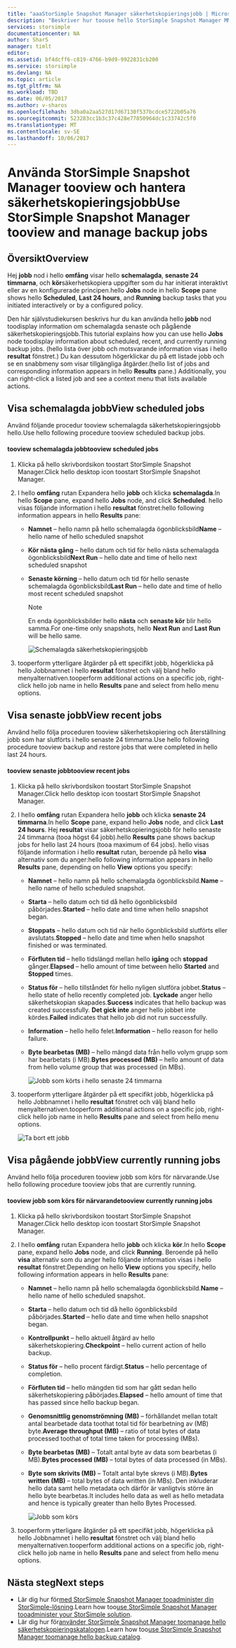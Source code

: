 ```yaml
---
title: "aaaStorSimple Snapshot Manager säkerhetskopieringsjobb | Microsoft Docs"
description: "Beskriver hur toouse hello StorSimple Snapshot Manager MMC snapin-modulen tooview och hantera schemalagda pågående och slutförda säkerhetskopieringsjobb."
services: storsimple
documentationcenter: NA
author: SharS
manager: timlt
editor: 
ms.assetid: bf4dcff6-c819-4766-b9d9-9922831cb200
ms.service: storsimple
ms.devlang: NA
ms.topic: article
ms.tgt_pltfrm: NA
ms.workload: TBD
ms.date: 06/05/2017
ms.author: v-sharos
ms.openlocfilehash: 3dba0a2aa527d17d67130f537bcdce5722b05a76
ms.sourcegitcommit: 523283cc1b3c37c428e77850964dc1c33742c5f0
ms.translationtype: MT
ms.contentlocale: sv-SE
ms.lasthandoff: 10/06/2017
---
```

# <a name="use-storsimple-snapshot-manager-tooview-and-manage-backup-jobs"></a><span data-ttu-id="dd2a7-103">Använda StorSimple Snapshot Manager tooview och hantera säkerhetskopieringsjobb</span><span class="sxs-lookup"><span data-stu-id="dd2a7-103">Use StorSimple Snapshot Manager tooview and manage backup jobs</span></span>

## <a name="overview"></a><span data-ttu-id="dd2a7-104">Översikt</span><span class="sxs-lookup"><span data-stu-id="dd2a7-104">Overview</span></span>
<span data-ttu-id="dd2a7-105">Hej **jobb** nod i hello **omfång** visar hello **schemalagda**, **senaste 24 timmarna**, och **kör**säkerhetskopiera uppgifter som du har initierat interaktivt eller av en konfigurerade principen.</span><span class="sxs-lookup"><span data-stu-id="dd2a7-105">hello **Jobs** node in hello **Scope** pane shows hello **Scheduled**, **Last 24 hours**, and **Running** backup tasks that you initiated interactively or by a configured policy.</span></span> 

<span data-ttu-id="dd2a7-106">Den här självstudiekursen beskrivs hur du kan använda hello **jobb** nod toodisplay information om schemalagda senaste och pågående säkerhetskopieringsjobb.</span><span class="sxs-lookup"><span data-stu-id="dd2a7-106">This tutorial explains how you can use hello **Jobs** node toodisplay information about scheduled, recent, and currently running backup jobs.</span></span> <span data-ttu-id="dd2a7-107">(hello lista över jobb och motsvarande information visas i hello **resultat** fönstret.) Du kan dessutom högerklickar du på ett listade jobb och se en snabbmeny som visar tillgängliga åtgärder.</span><span class="sxs-lookup"><span data-stu-id="dd2a7-107">(hello list of jobs and corresponding information appears in hello **Results** pane.) Additionally, you can right-click a listed job and see a context menu that lists available actions.</span></span>

## <a name="view-scheduled-jobs"></a><span data-ttu-id="dd2a7-108">Visa schemalagda jobb</span><span class="sxs-lookup"><span data-stu-id="dd2a7-108">View scheduled jobs</span></span>
<span data-ttu-id="dd2a7-109">Använd följande procedur tooview schemalagda säkerhetskopieringsjobb hello.</span><span class="sxs-lookup"><span data-stu-id="dd2a7-109">Use hello following procedure tooview scheduled backup jobs.</span></span>

#### <a name="tooview-scheduled-jobs"></a><span data-ttu-id="dd2a7-110">tooview schemalagda jobb</span><span class="sxs-lookup"><span data-stu-id="dd2a7-110">tooview scheduled jobs</span></span>
1. <span data-ttu-id="dd2a7-111">Klicka på hello skrivbordsikon toostart StorSimple Snapshot Manager.</span><span class="sxs-lookup"><span data-stu-id="dd2a7-111">Click hello desktop icon toostart StorSimple Snapshot Manager.</span></span> 
2. <span data-ttu-id="dd2a7-112">I hello **omfång** rutan Expandera hello **jobb** och klicka **schemalagda**.</span><span class="sxs-lookup"><span data-stu-id="dd2a7-112">In hello **Scope** pane, expand hello **Jobs** node, and click **Scheduled**.</span></span> <span data-ttu-id="dd2a7-113">hello visas följande information i hello **resultat** fönstret:</span><span class="sxs-lookup"><span data-stu-id="dd2a7-113">hello following information appears in hello **Results** pane:</span></span>
   
   * <span data-ttu-id="dd2a7-114">**Namnet** – hello namn på hello schemalagda ögonblicksbild</span><span class="sxs-lookup"><span data-stu-id="dd2a7-114">**Name** – hello name of hello scheduled snapshot</span></span>
   * <span data-ttu-id="dd2a7-115">**Kör nästa gång** – hello datum och tid för hello nästa schemalagda ögonblicksbild</span><span class="sxs-lookup"><span data-stu-id="dd2a7-115">**Next Run** – hello date and time of hello next scheduled snapshot</span></span>
   * <span data-ttu-id="dd2a7-116">**Senaste körning** – hello datum och tid för hello senaste schemalagda ögonblicksbild</span><span class="sxs-lookup"><span data-stu-id="dd2a7-116">**Last Run** – hello date and time of hello most recent scheduled snapshot</span></span>
     
     > [!NOTE]
     > <span data-ttu-id="dd2a7-117">En enda ögonblicksbilder hello **nästa** och **senaste kör** blir hello samma.</span><span class="sxs-lookup"><span data-stu-id="dd2a7-117">For one-time only snapshots, hello **Next Run** and **Last Run** will be hello same.</span></span>
     
     ![Schemalagda säkerhetskopieringsjobb](./media/storsimple-snapshot-manager-manage-backup-jobs/HCS_SSM_Jobs_scheduled.png) 
3. <span data-ttu-id="dd2a7-119">tooperform ytterligare åtgärder på ett specifikt jobb, högerklicka på hello Jobbnamnet i hello **resultat** fönstret och välj bland hello menyalternativen.</span><span class="sxs-lookup"><span data-stu-id="dd2a7-119">tooperform additional actions on a specific job, right-click hello job name in hello **Results** pane and select from hello menu options.</span></span>

## <a name="view-recent-jobs"></a><span data-ttu-id="dd2a7-120">Visa senaste jobb</span><span class="sxs-lookup"><span data-stu-id="dd2a7-120">View recent jobs</span></span>
<span data-ttu-id="dd2a7-121">Använd hello följa proceduren tooview säkerhetskopiering och återställning jobb som har slutförts i hello senaste 24 timmarna.</span><span class="sxs-lookup"><span data-stu-id="dd2a7-121">Use hello following procedure tooview backup and restore jobs that were completed in hello last 24 hours.</span></span>

#### <a name="tooview-recent-jobs"></a><span data-ttu-id="dd2a7-122">tooview senaste jobb</span><span class="sxs-lookup"><span data-stu-id="dd2a7-122">tooview recent jobs</span></span>
1. <span data-ttu-id="dd2a7-123">Klicka på hello skrivbordsikon toostart StorSimple Snapshot Manager.</span><span class="sxs-lookup"><span data-stu-id="dd2a7-123">Click hello desktop icon toostart StorSimple Snapshot Manager.</span></span>
2. <span data-ttu-id="dd2a7-124">I hello **omfång** rutan Expandera hello **jobb** och klicka **senaste 24 timmarna**.</span><span class="sxs-lookup"><span data-stu-id="dd2a7-124">In hello **Scope** pane, expand hello **Jobs** node, and click **Last 24 hours**.</span></span> <span data-ttu-id="dd2a7-125">Hej **resultat** visar säkerhetskopieringsjobb för hello senaste 24 timmarna (tooa högst 64 jobb).</span><span class="sxs-lookup"><span data-stu-id="dd2a7-125">hello **Results** pane shows backup jobs for hello last 24 hours (tooa maximum of 64 jobs).</span></span> <span data-ttu-id="dd2a7-126">hello visas följande information i hello **resultat** rutan, beroende på hello **visa** alternativ som du anger:</span><span class="sxs-lookup"><span data-stu-id="dd2a7-126">hello following information appears in hello **Results** pane, depending on hello **View** options you specify:</span></span>
   
   * <span data-ttu-id="dd2a7-127">**Namnet** – hello namn på hello schemalagda ögonblicksbild.</span><span class="sxs-lookup"><span data-stu-id="dd2a7-127">**Name** – hello name of hello scheduled snapshot.</span></span>
   * <span data-ttu-id="dd2a7-128">**Starta** – hello datum och tid då hello ögonblicksbild påbörjades.</span><span class="sxs-lookup"><span data-stu-id="dd2a7-128">**Started** – hello date and time when hello snapshot began.</span></span>
   * <span data-ttu-id="dd2a7-129">**Stoppats** – hello datum och tid när hello ögonblicksbild slutförts eller avslutats.</span><span class="sxs-lookup"><span data-stu-id="dd2a7-129">**Stopped** – hello date and time when hello snapshot finished or was terminated.</span></span>
   * <span data-ttu-id="dd2a7-130">**Förfluten tid** – hello tidslängd mellan hello **igång** och **stoppad** gånger.</span><span class="sxs-lookup"><span data-stu-id="dd2a7-130">**Elapsed** – hello amount of time between hello **Started** and **Stopped** times.</span></span>
   * <span data-ttu-id="dd2a7-131">**Status för** – hello tillståndet för hello nyligen slutföra jobbet.</span><span class="sxs-lookup"><span data-stu-id="dd2a7-131">**Status** – hello state of hello recently completed job.</span></span> <span data-ttu-id="dd2a7-132">**Lyckade** anger hello säkerhetskopian skapades.</span><span class="sxs-lookup"><span data-stu-id="dd2a7-132">**Success** indicates that hello backup was created successfully.</span></span> <span data-ttu-id="dd2a7-133">**Det gick inte** anger hello jobbet inte kördes.</span><span class="sxs-lookup"><span data-stu-id="dd2a7-133">**Failed** indicates that hello job did not run successfully.</span></span>
   * <span data-ttu-id="dd2a7-134">**Information** – hello hello felet.</span><span class="sxs-lookup"><span data-stu-id="dd2a7-134">**Information** – hello reason for hello failure.</span></span>
   * <span data-ttu-id="dd2a7-135">**Byte bearbetas (MB)** – hello mängd data från hello volym grupp som har bearbetats (i MB).</span><span class="sxs-lookup"><span data-stu-id="dd2a7-135">**Bytes processed (MB)** – hello amount of data from hello volume group that was processed (in MBs).</span></span> 
     
     ![Jobb som körts i hello senaste 24 timmarna](./media/storsimple-snapshot-manager-manage-backup-jobs/HCS_SSM_Jobs_Last_24_hours.png) 
3. <span data-ttu-id="dd2a7-137">tooperform ytterligare åtgärder på ett specifikt jobb, högerklicka på hello Jobbnamnet i hello **resultat** fönstret och välj bland hello menyalternativen.</span><span class="sxs-lookup"><span data-stu-id="dd2a7-137">tooperform additional actions on a specific job, right-click hello job name in hello **Results** pane and select from hello menu options.</span></span>
   
    ![Ta bort ett jobb](./media/storsimple-snapshot-manager-manage-backup-catalog/HCS_SSM_Delete_backup.png)

## <a name="view-currently-running-jobs"></a><span data-ttu-id="dd2a7-139">Visa pågående jobb</span><span class="sxs-lookup"><span data-stu-id="dd2a7-139">View currently running jobs</span></span>
<span data-ttu-id="dd2a7-140">Använd hello följa proceduren tooview jobb som körs för närvarande.</span><span class="sxs-lookup"><span data-stu-id="dd2a7-140">Use hello following procedure tooview jobs that are currently running.</span></span>

#### <a name="tooview-currently-running-jobs"></a><span data-ttu-id="dd2a7-141">tooview jobb som körs för närvarande</span><span class="sxs-lookup"><span data-stu-id="dd2a7-141">tooview currently running jobs</span></span>
1. <span data-ttu-id="dd2a7-142">Klicka på hello skrivbordsikon toostart StorSimple Snapshot Manager.</span><span class="sxs-lookup"><span data-stu-id="dd2a7-142">Click hello desktop icon toostart StorSimple Snapshot Manager.</span></span>
2. <span data-ttu-id="dd2a7-143">I hello **omfång** rutan Expandera hello **jobb** och klicka **kör**.</span><span class="sxs-lookup"><span data-stu-id="dd2a7-143">In hello **Scope** pane, expand hello **Jobs** node, and click **Running**.</span></span> <span data-ttu-id="dd2a7-144">Beroende på hello **visa** alternativ som du anger hello följande information visas i hello **resultat** fönstret:</span><span class="sxs-lookup"><span data-stu-id="dd2a7-144">Depending on hello **View** options you specify, hello following information appears in hello **Results** pane:</span></span>
   
   * <span data-ttu-id="dd2a7-145">**Namnet** – hello namn på hello schemalagda ögonblicksbild.</span><span class="sxs-lookup"><span data-stu-id="dd2a7-145">**Name** – hello name of hello scheduled snapshot.</span></span>
   * <span data-ttu-id="dd2a7-146">**Starta** – hello datum och tid då hello ögonblicksbild påbörjades.</span><span class="sxs-lookup"><span data-stu-id="dd2a7-146">**Started** – hello date and time when hello snapshot began.</span></span>
   * <span data-ttu-id="dd2a7-147">**Kontrollpunkt** – hello aktuell åtgärd av hello säkerhetskopiering.</span><span class="sxs-lookup"><span data-stu-id="dd2a7-147">**Checkpoint** – hello current action of hello backup.</span></span>
   * <span data-ttu-id="dd2a7-148">**Status för** – hello procent färdigt.</span><span class="sxs-lookup"><span data-stu-id="dd2a7-148">**Status** – hello percentage of completion.</span></span>
   * <span data-ttu-id="dd2a7-149">**Förfluten tid** – hello mängden tid som har gått sedan hello säkerhetskopiering påbörjades.</span><span class="sxs-lookup"><span data-stu-id="dd2a7-149">**Elapsed** – hello amount of time that has passed since hello backup began.</span></span> 
   * <span data-ttu-id="dd2a7-150">**Genomsnittlig genomströmning (MB)** – förhållandet mellan totalt antal bearbetade data toothat total tid för bearbetning av (MB) byte.</span><span class="sxs-lookup"><span data-stu-id="dd2a7-150">**Average throughput (MB)** – ratio of total bytes of data processed toothat of total time taken for processing (MBs).</span></span>
   * <span data-ttu-id="dd2a7-151">**Byte bearbetas (MB)** – Totalt antal byte av data som bearbetas (i MB).</span><span class="sxs-lookup"><span data-stu-id="dd2a7-151">**Bytes processed (MB)** – total bytes of data processed (in MBs).</span></span>
   * <span data-ttu-id="dd2a7-152">**Byte som skrivits (MB)** – Totalt antal byte skrevs (i MB).</span><span class="sxs-lookup"><span data-stu-id="dd2a7-152">**Bytes written (MB)** – total bytes of data written (in MBs).</span></span> <span data-ttu-id="dd2a7-153">Den inkluderar hello data samt hello metadata och därför är vanligtvis större än hello byte bearbetas.</span><span class="sxs-lookup"><span data-stu-id="dd2a7-153">It includes hello data as well as hello metadata and hence is typically greater than hello Bytes Processed.</span></span>
     
     ![Jobb som körs](./media/storsimple-snapshot-manager-manage-backup-jobs/HCS_SSM_Jobs_running.png)
3. <span data-ttu-id="dd2a7-155">tooperform ytterligare åtgärder på ett specifikt jobb, högerklicka på hello Jobbnamnet i hello **resultat** fönstret och välj bland hello menyalternativen.</span><span class="sxs-lookup"><span data-stu-id="dd2a7-155">tooperform additional actions on a specific job, right-click hello job name in hello **Results** pane and select from hello menu options.</span></span>

## <a name="next-steps"></a><span data-ttu-id="dd2a7-156">Nästa steg</span><span class="sxs-lookup"><span data-stu-id="dd2a7-156">Next steps</span></span>
* <span data-ttu-id="dd2a7-157">Lär dig hur för[med StorSimple Snapshot Manager tooadminister din StorSimple-lösning](storsimple-snapshot-manager-admin.md).</span><span class="sxs-lookup"><span data-stu-id="dd2a7-157">Learn how too[use StorSimple Snapshot Manager tooadminister your StorSimple solution](storsimple-snapshot-manager-admin.md).</span></span>
* <span data-ttu-id="dd2a7-158">Lär dig hur för[använder StorSimple Snapshot Manager toomanage hello säkerhetskopieringskatalogen](storsimple-snapshot-manager-manage-backup-catalog.md).</span><span class="sxs-lookup"><span data-stu-id="dd2a7-158">Learn how too[use StorSimple Snapshot Manager toomanage hello backup catalog](storsimple-snapshot-manager-manage-backup-catalog.md).</span></span>

